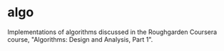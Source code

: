 algo
====

Implementations of algorithms discussed in the Roughgarden Coursera course, "Algorithms: Design and Analysis, Part 1".
